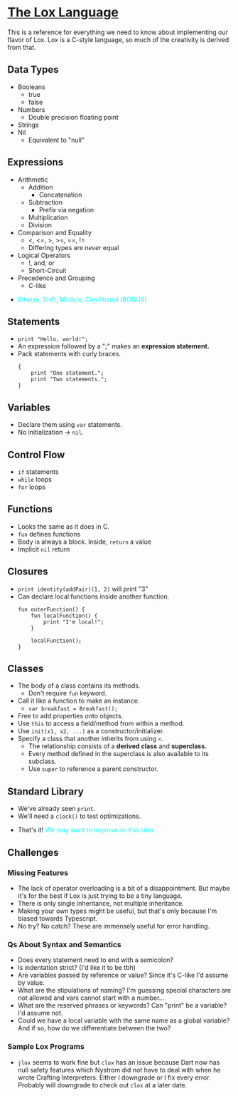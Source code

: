 # [The Lox Language](https://craftinginterpreters.com/the-lox-language.html#top)
This is a reference for everything we need to know about implementing our flavor of Lox. Lox is a C-style language, so much of the creativity is derived from that.

## Data Types

- Booleans
    - true
    - false
- Numbers
    - Double precision floating point
- Strings
- Nil
    - Equivalent to "null"

## Expressions
- Arithmetic
    - Addition
        - Concatenation
    - Subtraction
        - Prefix via negation
    - Multiplication
    - Division
- Comparison and Equality
    - <, <=, >, >=, ==, !=
    - Differing types are *never* equal
- Logical Operators
    - !, and, or
    - Short-Circuit
- Precedence and Grouping
    - C-like
- <p style="color:cyan">Bitwise, Shift, Modulo, Conditional (BONUS)</p>

## Statements
- `print "Hello, world!";`
- An expression followed by a ";" makes an **expression statement.**
- Pack statements with curly braces.
    ``` 
    {
        print "One statement.";
        print "Two statements.";
    }
    ```

## Variables
- Declare them using `var` statements.
- No initialization -> `nil`.

## Control Flow
- `if` statements
- `while` loops
- `for` loops

## Functions
- Looks the same as it does in C.
- `fun` defines functions
- Body is always a block. Inside, `return` a value
- Implicit `nil` return

## Closures
- `print identity(addPair)(1, 2)` will print "3"
- Can declare local functions inside another function.
    ```
    fun outerFunction() {
        fun localFunction() {
            print "I'm local!";
        }

        localFunction();
    }
    ```

## Classes
- The body of a class contains its methods.
    - Don't require `fun` keyword.
- Call it like a function to make an instance.
    - `var breakfast = Breakfast();`
- Free to add properties onto objects.
- Use `this` to access a field/method from within a method.
- Use `init(x1, x2, ...)` as a constructor/initializer.
- Specify a class that another inherits from using `<`.
    - The relationship consists of a **derived class** and **superclass.**
    - Every method defined in the superclass is also available to its subclass.
    - Use `super` to reference a parent constructor.

## Standard Library
- We've already seen `print`.
- We'll need a `clock()` to test optimizations.
- <p>That's it! <span style="color:cyan">We may want to improve on this later.</span></p>

## Challenges

### Missing Features
- The lack of operator overloading is a bit of a disappointment. But maybe it's for the best if Lox is just trying to be a tiny language.
- There is only single inheritance, not multiple inheritance.
- Making your own types might be useful, but that's only because I'm biased towards Typescript.
- No try? No catch? These are immensely useful for error handling.

### Qs About Syntax and Semantics
- Does every statement need to end with a semicolon?
- Is indentation strict? (I'd like it to be tbh)
- Are variables passed by reference or value? Since it's C-like I'd assume by value.
- What are the stipulations of naming? I'm guessing special characters are not allowed and vars cannot start with a number...
- What are the reserved phrases or keywords? Can "print" be a variable? I'd assume not.
- Could we have a local variable with the same name as a global variable? And if so, how do we differentiate between the two?

### Sample Lox Programs
- `jlox` seems to work fine but `clox` has an issue because Dart now has null safety features which Nystrom did not have to deal with when he wrote Crafting Interpreters. Either I downgrade or I fix every error. Probably will downgrade to check out `clox` at a later date.